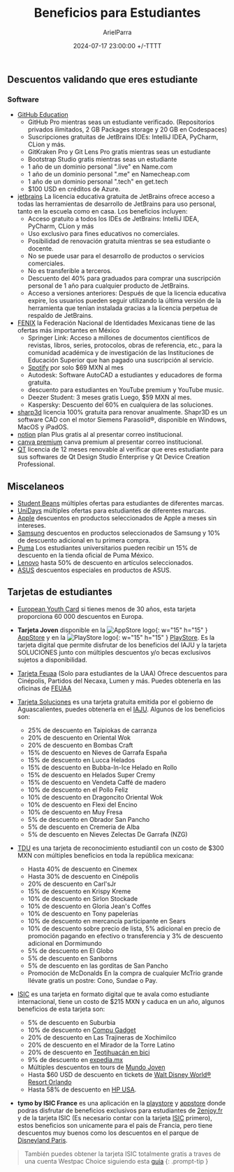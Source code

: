﻿---
title: Beneficios para Estudiantes
description: Todo tipo de ofertas para estudiantes
date: 2024-07-17 23:00:00 +/-TTTT
categories: [Recomendaciones]
author: ArielParra 
tags: [recomendaciones,estudiantes]
pin: false
mermaid: false
image:
---

## Descuentos validando que eres estudiante

### Software

- [GitHub Education](https://education.github.com/discount_requests/application)
    - GitHub Pro mientras seas un estudiante verificado. (Repositorios privados ilimitados, 2 GB Packages storage y 20 GB en Codespaces)
    - Suscripciones gratuitas de JetBrains IDEs: IntelliJ IDEA, PyCharm, CLion y más. 
    - GitKraken Pro y Git Lens Pro gratis mientras seas un estudiante
    - Bootstrap Studio gratis mientras seas un estudiante
    - 1 año de un dominio personal ".live" en Name.com
    - 1 año de un dominio personal ".me" en Namecheap.com
    - 1 año de un dominio personal ".tech" en get.tech
    - $100 USD en créditos de Azure.
- [jetbrains](https://www.jetbrains.com/community/education/#students/) La licencia educativa gratuita de JetBrains ofrece acceso a todas las herramientas de desarrollo de JetBrains para uso personal, tanto en la escuela como en casa. Los beneficios incluyen:
    - Acceso gratuito a todos los IDEs de JetBrains: IntelliJ IDEA, PyCharm, CLion y más
    - Uso exclusivo para fines educativos no comerciales.
    - Posibilidad de renovación gratuita mientras se sea estudiante o docente.
    - No se puede usar para el desarrollo de productos o servicios comerciales.
    - No es transferible a terceros.
    - Descuento del 40% para graduados para comprar una suscripción personal de 1 año para cualquier producto de JetBrains.
    - Acceso a versiones anteriores: Después de que la licencia educativa expire, los usuarios pueden seguir utilizando la última versión de la herramienta que tenían instalada gracias a la licencia perpetua de respaldo de JetBrains.
- [FENIX](https://www.fenix.org.mx/beneficios-usuarios.html) la Federación Nacional de Identidades Mexicanas tiene de las ofertas más importantes en México
    - Springer Link: Acceso a millones de documentos científicos de revistas, libros, series, protocolos, obras de referencia, etc., para la comunidad académica y de investigación de las Instituciones de Educación Superior que han pagado una suscripción al servicio.
    - [Spotify](https://www.spotify.com/mx/student/) por solo $69 MXN al mes
    - Autodesk: Software AutoCAD a estudiantes y educadores de forma gratuita. 
    - descuento para estudiantes en YouTube premium y YouTube music.
    - Deezer Student: 3 meses gratis Luego, $59 MXN al mes.
    - Kaspersky:  Descuento del 60% en cualquiera de las soluciones.
- [sharp3d](https://www.shapr3d.com/education) licencia 100% gratuita para renovar anualmente. Shapr3D es un software CAD con el motor Siemens Parasolid®, disponible en Windows, MacOS y iPadOS.
- [notion](https://www.notion.so/es/product/notion-for-education) plan Plus gratis al al presentar correo institucional.  
- [canva premium](https://canva.com/edu-signup) canva premium al presentar correo institucional.
- [QT](https://www.qt.io/qt-educational-license) licencia de 12 meses renovable al verificar que eres estudiante para sus softwares de Qt Design Studio Enterprise y Qt Device Creation Professional.

## Miscelaneos 

- [Student Beans](https://www.studentbeans.com/mx) múltiples ofertas para estudiantes de diferentes marcas.
- [UniDays](https://www.myunidays.com/ES/es-ES) múltiples ofertas para estudiantes de diferentes marcas.
- [Apple](https://www.apple.com/mx-edu/store) descuentos en productos seleccionados de Apple a meses sin intereses. 
- [Samsung](https://www.samsung.com/mx/students-offers/) descuentos en productos seleccionados de Samsung y 10% de descuento adicional en tu primera compra.
- [Puma](https://mx.puma.com/descuento-estudiantes) Los estudiantes universitarios pueden recibir un 15% de descuento en la tienda oficial de Puma México.
- [Lenovo](https://www.lenovo.com/mx/es/d/ofertas/descuentos-para-estudiantes/) hasta 50% de descuento en artículos seleccionados.
- [ASUS](https://special-offers.asus.com/mx/edu/introduction/) descuentos especiales en productos de ASUS.

## Tarjetas de estudiantes

- [European Youth Card](https://eyca.org/) si tienes menos de 30 años, esta tarjeta proporciona 60 000 descuentos en Europa.
- **Tarjeta Joven** disponible en la ![AppStore logo](https://upload.wikimedia.org/wikipedia/commons/6/67/App_Store_%28iOS%29.svg){: w="15" h="15" } [AppStore](https://apps.apple.com/mx/app/tarjeta-joven-aguascalientes/id6478975264) y en la  ![PlayStore logo](https://cdn-icons-png.flaticon.com/512/732/732208.png){: w="15" h="15" } [PlayStore](https://play.google.com/store/apps/details?id=gob.sigod.tarjetaiaju&hl=en_US). Es la tarjeta digital que permite disfrutar de los beneficios del IAJU y la tarjeta SOLUCIONES junto con múltiples descuentos y/o becas exclusivos sujetos a disponibilidad.
- [Tarjeta Feuaa](https://feuaa.uaa.mx/index.php/tarjeta-feuaa/) (Solo para estudiantes de la UAA) Ofrece descuentos para Cinépolis, Partidos del Necaxa, Lumen y más. Puedes obtenerla en las oficinas de [FEUAA](https://maps.app.goo.gl/CJwnB2NweMsETbJD6)
- [Tarjeta Soluciones](https://soluciones.aguascalientes.gob.mx/negocios.html) es una tarjeta gratuita emitida por el gobierno de Aguascalientes, puedes obtenerla en el [IAJU](https://maps.app.goo.gl/1A8atnP7YCprompn9). Algunos de los beneficios son:
    - 25% de descuento en Taipiokas de carranza
    - 20% de descuento en Oriental Wok
    - 20% de descuento en Bombas Craft
    - 15% de descuento en Nieves de Garrafa España
    - 15% de descuento en Lucca Helados
    - 15% de descuento en Bubba-In-Ice Helado en Rollo
    - 15% de descuento en Helados Super Cremy
    - 15% de descuento en Vendeta Caffé de madero
    - 10% de descuento en el Pollo Feliz
    - 10% de descuento en Dragoncito Oriental Wok
    - 10% de descuento en Flexi del Encino
    - 10% de descuento en Muy Fresa
    - 5% de descuento en Obrador San Pancho
    - 5% de descuento en Cremeria de Alba
    - 5% de descuento en Nieves Zelectas De Garrafa (NZG)
- [TDU](https://tdu.com.mx/directorio) es una tarjeta de reconocimiento estudiantil con un costo de $300 MXN con múltiples beneficios en toda la república mexicana:
    - Hasta 40% de descuento en Cinemex
    - Hasta 30% de descuento en Cinépolis
    - 20% de descuento en Carl'sJr
    - 15% de descuento en Krispy Kreme
    - 10% de descuento en Sirlon Stockade
    - 10% de descuento en Gloria Jean's Coffes
    - 10% de descuento en Tony papelerías
    - 10% de descuento en mercancía participante en Sears
    - 10% de descuento sobre precio de lista, 5% adicional en precio de promoción pagando en efectivo o transferencia y 3% de descuento adicional en Dormimundo
    - 5% de descuento en El Globo
    - 5% de descuento en Sanborns
    - 5% de descuento en las gorditas de San Pancho
    - Promoción de McDonalds En la compra de cualquier McTrio grande llévate gratis un postre: Cono, Sundae o Pay.
- [ISIC](https://www.isic.org.mx/beneficios) es una tarjeta en formato digital que te avala como estudiante internacional, tiene un costo de $215 MXN y caduca en un año, algunos beneficios de esta tarjeta son:
    - 5% de descuento en Suburbia
    - 10% de descuento en [Compu Gadget](https://www.compugadget-shop.com.mx)
    - 20% de descuento en Las Trajineras de Xochimilco
    - 20% de descuento en el Mirador de la Torre Latino
    - 20% de descuento en [Teotihuacán en bici](https://www.teotihuacanenbici.com.mx)
    - 9% de descuento en [expedia.mx](https://www.expedia.mx)
    - Múltiples descuentos en tours de [Mundo Joven](https://mundojoven.com)
    - Hasta $60 USD de descuento en tickets de [Walt Disney World® Resort Orlando](https://isic.memberperks.us/discounts/brands/disneyworldorlando)
    - Hasta 58% de descuento en [HP USA](https://isic.memberperks.us/discounts/offer/1:40780).

- **tymo by ISIC France** es una aplicación en la [playstore](https://play.google.com/store/apps/details?id=fr.newxt.isicheck) y [appstore](https://apps.apple.com/us/app/tymo-by-isic-france/id989705485?l=es-MX) donde podras disfrutar de beneficios exclusivos para estudiantes de [2enjoy.fr](https://2enjoy.fr/) y de la tarjeta ISIC (Es necesario contar con la tarjeta [ISIC](https://www.isic.org/cards/get-your-card/) primero), estos beneficios son unicamente para el pais de Francia, pero tiene descuentos muy buenos como los descuentos en el parque de [Disneyland Paris](https://2enjoy.fr/selections/2enjoy-disneyland-paris). 

> También puedes obtener la tarjeta ISIC totalmente gratis a traves de una cuenta Westpac Choice siguiendo esta [guia](https://www.pointhacks.com.au/product-guide/westpac-isic-card-guide/)
{: .prompt-tip }

